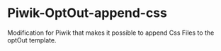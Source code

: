 Piwik-OptOut-append-css
=======================

Modification for Piwik that makes it possible to append Css Files to the optOut template. 
